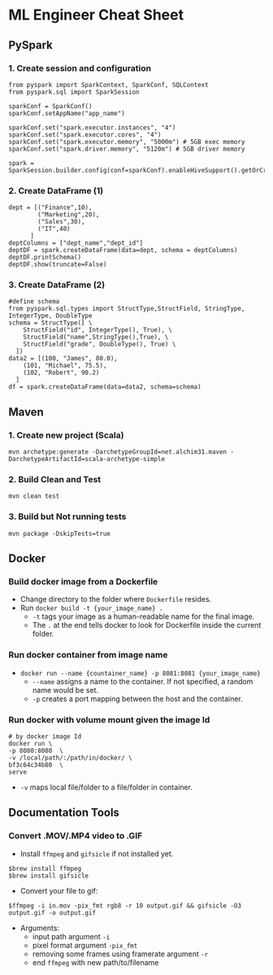 # ML Engineer Cheat Sheet

## PySpark
### 1. Create session and configuration
```
from pyspark import SparkContext, SparkConf, SQLContext
from pyspark.sql import SparkSession

sparkConf = SparkConf()
sparkConf.setAppName("app_name")

sparkConf.set("spark.executor.instances", "4")
sparkConf.set("spark.executor.cores", "4")
sparkConf.set("spark.executor.memory", "5000m") # 5GB exec memory
sparkConf.set("spark.driver.memory", "5120m") # 5GB driver memory

spark = SparkSession.builder.config(conf=sparkConf).enableHiveSupport().getOrCreate()
```

### 2. Create DataFrame (1)
```
dept = [("Finance",10), 
        ("Marketing",20), 
        ("Sales",30), 
        ("IT",40) 
      ]
deptColumns = ["dept_name","dept_id"]
deptDF = spark.createDataFrame(data=dept, schema = deptColumns)
deptDF.printSchema()
deptDF.show(truncate=False)
```
### 3. Create DataFrame (2)
```
#define schema
from pyspark.sql.types import StructType,StructField, StringType, IntegerType, DoubleType
schema = StructType([ \
    StructField("id", IntegerType(), True), \
    StructField("name",StringType(),True), \
    StructField("grade", DoubleType(), True) \
  ])
data2 = [(100, "James", 80.0),
    (101, "Michael", 75.5),
    (102, "Robert", 90.2)
  ]
df = spark.createDataFrame(data=data2, schema=schema)
```

## Maven
### 1. Create new project (Scala)
```mvn archetype:generate -DarchetypeGroupId=net.alchim31.maven -DarchetypeArtifactId=scala-archetype-simple```
### 2. Build Clean and Test
```mvn clean test```
### 3. Build but Not running tests
```mvn package -DskipTests=true```

## Docker

### Build docker image from a Dockerfile
  - Change directory to the folder where `Dockerfile` resides.
  - Run `docker build -t {your_image_name} .`
    - `-t` tags your image as a human-readable name for the final image.
    - The `.` at the end tells docker to look for Dockerfile inside the current folder.

### Run docker container from image name
 - `docker run --name {countainer_name} -p 8081:8081 {your_image_name}`
   - `--name` assigns a name to the container. If not specified, a random name would be set.
   - `-p` creates a port mapping between the host and the container.

### Run docker with volume mount given the image Id
```
# by docker image Id
docker run \
-p 8080:8080  \
-v /local/path/:/path/in/docker/ \
bf3c64c34b80  \
serve
```
 - `-v` maps local file/folder to a file/folder in container. 

## Documentation Tools

### Convert .MOV/.MP4 video to .GIF
* Install `ffmpeg` and `gifsicle` if not installed yet.
```
$brew install ffmpeg
$brew install gifsicle
```
* Convert your file to gif:
```
$ffmpeg -i in.mov -pix_fmt rgb8 -r 10 output.gif && gifsicle -O3 output.gif -o output.gif
```
* Arguments:
  - input path argument `-i`
  - pixel format argument `-pix_fmt`
  - removing some frames using framerate argument `-r`
  - end `ffmpeg` with new path/to/filename

